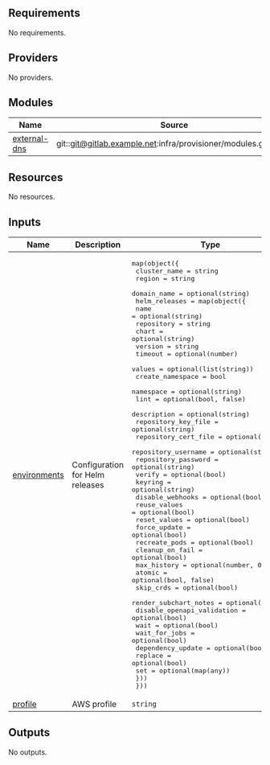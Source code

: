 ## Requirements

No requirements.

## Providers

No providers.

## Modules

| Name | Source | Version |
|------|--------|---------|
| <a name="module_external-dns"></a> [external-dns](#module\_external-dns) | git::git@gitlab.example.net:infra/provisioner/modules.git//helm | n/a |

## Resources

No resources.

## Inputs

| Name | Description | Type | Default | Required |
|------|-------------|------|---------|:--------:|
| <a name="input_environments"></a> [environments](#input\_environments) | Configuration for Helm releases | <pre>map(object({<br>    cluster_name  = string<br>    region        = string<br>    domain_name   = optional(string)<br>    helm_releases = map(object({<br>        name                        = optional(string)<br>        repository                  = string<br>        chart                       = optional(string)<br>        version                     = string<br>        timeout                     = optional(number)<br>        values                      = optional(list(string))<br>        create_namespace            = bool<br>        namespace                   = optional(string)<br>        lint                        = optional(bool, false)<br>        description                 = optional(string)<br>        repository_key_file         = optional(string)<br>        repository_cert_file        = optional(string)<br>        repository_username         = optional(string)<br>        repository_password         = optional(string)<br>        verify                      = optional(bool)<br>        keyring                     = optional(string)<br>        disable_webhooks            = optional(bool)<br>        reuse_values                = optional(bool)<br>        reset_values                = optional(bool)<br>        force_update                = optional(bool)<br>        recreate_pods               = optional(bool)<br>        cleanup_on_fail             = optional(bool)<br>        max_history                 = optional(number, 0)<br>        atomic                      = optional(bool, false)<br>        skip_crds                   = optional(bool)<br>        render_subchart_notes       = optional(bool)<br>        disable_openapi_validation  = optional(bool)<br>        wait                        = optional(bool)<br>        wait_for_jobs               = optional(bool)<br>        dependency_update           = optional(bool)<br>        replace                     = optional(bool)<br>        set                         = optional(map(any))<br>    }))<br>  }))</pre> | n/a | yes |
| <a name="input_profile"></a> [profile](#input\_profile) | AWS profile | `string` | n/a | yes |

## Outputs

No outputs.